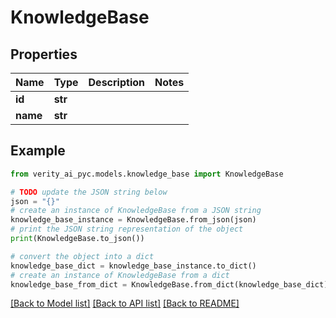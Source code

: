 # KnowledgeBase


## Properties

Name | Type | Description | Notes
------------ | ------------- | ------------- | -------------
**id** | **str** |  | 
**name** | **str** |  | 

## Example

```python
from verity_ai_pyc.models.knowledge_base import KnowledgeBase

# TODO update the JSON string below
json = "{}"
# create an instance of KnowledgeBase from a JSON string
knowledge_base_instance = KnowledgeBase.from_json(json)
# print the JSON string representation of the object
print(KnowledgeBase.to_json())

# convert the object into a dict
knowledge_base_dict = knowledge_base_instance.to_dict()
# create an instance of KnowledgeBase from a dict
knowledge_base_from_dict = KnowledgeBase.from_dict(knowledge_base_dict)
```
[[Back to Model list]](../README.md#documentation-for-models) [[Back to API list]](../README.md#documentation-for-api-endpoints) [[Back to README]](../README.md)


